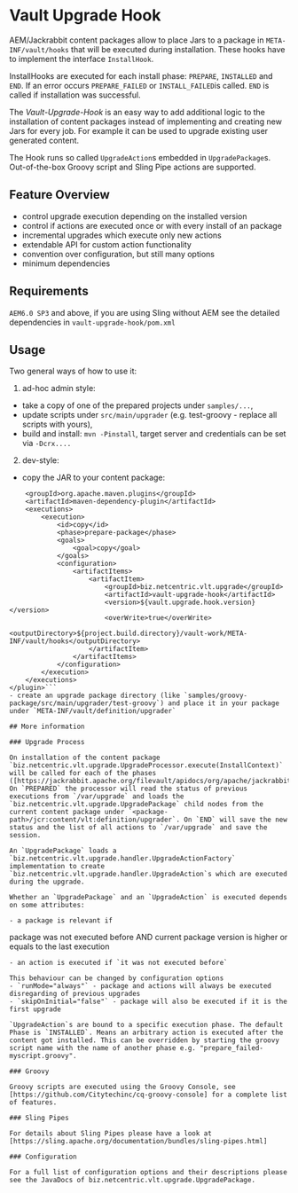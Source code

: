 # Vault Upgrade Hook

AEM/Jackrabbit content packages allow to place Jars to a package in `META-INF/vault/hooks` that will be executed during installation. These hooks have to implement the interface `InstallHook`. 

InstallHooks are executed for each install phase: `PREPARE`, `INSTALLED` and `END`. If an error occurs `PREPARE_FAILED` or `INSTALL_FAILED`is called. `END` is called if installation was successful.

The *Vault-Upgrade-Hook* is an easy way to add additional logic to the installation of content packages instead of implementing and creating new Jars for every job. For example it can be used to upgrade existing user generated content.

The Hook runs so called `UpgradeAction`s embedded in `UpgradePackage`s. Out-of-the-box Groovy script and Sling Pipe actions are supported.

## Feature Overview

- control upgrade execution depending on the installed version
- control if actions are executed once or with every install of an package
- incremental upgrades which execute only new actions
- extendable API for custom action functionality
- convention over configuration, but still many options
- minimum dependencies

## Requirements
 
`AEM6.0 SP3` and above, if you are using Sling without AEM see the detailed dependencies in `vault-upgrade-hook/pom.xml`

## Usage

Two general ways of how to use it: 

1. ad-hoc admin style:
- take a copy of one of the prepared projects under `samples/...`, 
- update scripts under `src/main/upgrader` (e.g. test-groovy - replace all scripts with yours),
- build and install: `mvn -Pinstall`, target server and credentials can be set via `-Dcrx....`

2. dev-style:
- copy the JAR to your content package:
```<plugin>
    <groupId>org.apache.maven.plugins</groupId>
    <artifactId>maven-dependency-plugin</artifactId>
    <executions>
        <execution>
            <id>copy</id>
            <phase>prepare-package</phase>
            <goals>
                <goal>copy</goal>
            </goals>
            <configuration>
                <artifactItems>
                    <artifactItem>
                        <groupId>biz.netcentric.vlt.upgrade</groupId>
                        <artifactId>vault-upgrade-hook</artifactId>
                        <version>${vault.upgrade.hook.version}</version>
                        <overWrite>true</overWrite>
                        <outputDirectory>${project.build.directory}/vault-work/META-INF/vault/hooks</outputDirectory>
                    </artifactItem>
                </artifactItems>
            </configuration>
        </execution>
    </executions>
</plugin>```
- create an upgrade package directory (like `samples/groovy-package/src/main/upgrader/test-groovy`) and place it in your package under `META-INF/vault/definition/upgrader`

## More information

### Upgrade Process

On installation of the content package `biz.netcentric.vlt.upgrade.UpgradeProcessor.execute(InstallContext)` will be called for each of the phases ([https://jackrabbit.apache.org/filevault/apidocs/org/apache/jackrabbit/vault/packaging/InstallContext.Phase.html]). On `PREPARED` the processor will read the status of previous executions from `/var/upgrade` and loads the `biz.netcentric.vlt.upgrade.UpgradePackage` child nodes from the current content package under `<package-path>/jcr:content/vlt:definition/upgrader`. On `END` will save the new status and the list of all actions to `/var/upgrade` and save the session.

An `UpgradePackage` loads a `biz.netcentric.vlt.upgrade.handler.UpgradeActionFactory` implementation to create `biz.netcentric.vlt.upgrade.handler.UpgradeAction`s which are executed during the upgrade.

Whether an `UpgradePackage` and an `UpgradeAction` is executed depends on some attributes:

- a package is relevant if
```
package was not executed before
  AND
current package version is higher or equals to the last execution
```
- an action is executed if `it was not executed before`

This behaviour can be changed by configuration options 
- `runMode="always"` - package and actions will always be executed disregarding of previous upgrades
- `skipOnInitial="false"` - package will also be executed if it is the first upgrade

`UpgradeAction`s are bound to a specific execution phase. The default Phase is `INSTALLED`. Means an arbitrary action is executed after the content got installed. This can be overridden by starting the groovy script name with the name of another phase e.g. "prepare_failed-myscript.groovy".

### Groovy

Groovy scripts are executed using the Groovy Console, see [https://github.com/Citytechinc/cq-groovy-console] for a complete list of features.

### Sling Pipes

For details about Sling Pipes please have a look at [https://sling.apache.org/documentation/bundles/sling-pipes.html]

### Configuration

For a full list of configuration options and their descriptions please see the JavaDocs of biz.netcentric.vlt.upgrade.UpgradePackage.
